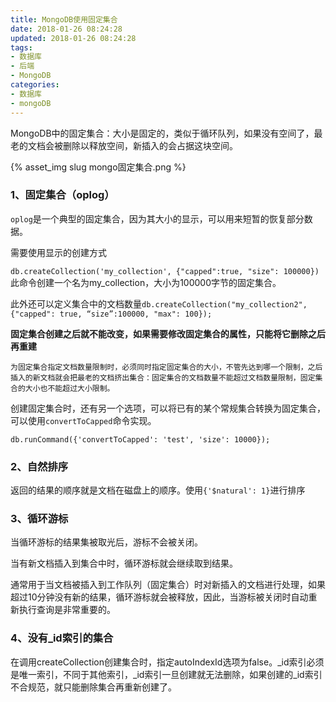 ```yaml
---
title: MongoDB使用固定集合
date: 2018-01-26 08:24:28
updated: 2018-01-26 08:24:28
tags:
- 数据库
- 后端
- MongoDB
categories:
- 数据库
- mongoDB
---
```






MongoDB中的固定集合：大小是固定的，类似于循环队列，如果没有空间了，最老的文档会被删除以释放空间，新插入的会占据这块空间。

{% asset_img slug mongo固定集合.png %}

### 1、固定集合（oplog）

`oplog`是一个典型的固定集合，因为其大小的显示，可以用来短暂的恢复部分数据。

需要使用显示的创建方式

`db.createCollection('my_collection', {"capped":true, "size": 100000})`此命令创建一个名为my_collection，大小为100000字节的固定集合。

此外还可以定义集合中的文档数量`db.createCollection("my_collection2", {"capped": true, “size”:100000, "max": 100});`

**固定集合创建之后就不能改变，如果需要修改固定集合的属性，只能将它删除之后再重建**

```
为固定集合指定文档数量限制时，必须同时指定固定集合的大小，不管先达到哪一个限制，之后插入的新文档就会把最老的文档挤出集合：固定集合的文档数量不能超过文档数量限制，固定集合的大小也不能超过大小限制。
```

创建固定集合时，还有另一个选项，可以将已有的某个常规集合转换为固定集合，可以使用`convertToCapped`命令实现。

`db.runCommand({'convertToCapped': 'test', 'size': 10000});`

### 2、自然排序

返回的结果的顺序就是文档在磁盘上的顺序。使用`{'$natural': 1}`进行排序

### 3、循环游标

当循环游标的结果集被取光后，游标不会被关闭。

当有新文档插入到集合中时，循环游标就会继续取到结果。

通常用于当文档被插入到工作队列（固定集合）时对新插入的文档进行处理，如果超过10分钟没有新的结果，循环游标就会被释放，因此，当游标被关闭时自动重新执行查询是非常重要的。

### 4、没有_id索引的集合

在调用createCollection创建集合时，指定autoIndexId选项为false。_id索引必须是唯一索引，不同于其他索引，\_id索引一旦创建就无法删除，如果创建的\_id索引不合规范，就只能删除集合再重新创建了。